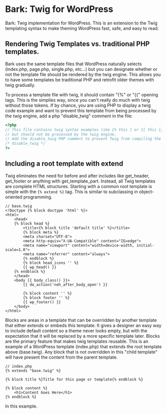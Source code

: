 Bark: Twig for WordPress
=========

Bark: Twig implementation for WordPress. This is an extension to the Twig templating syntax to make theming WordPress fast, safe, and easy to read.

## Rendering Twig Templates vs. traditional PHP templates.

Bark uses the same template files that WordPress naturally selects (index.php, page.php, single.php, etc...) but you can designate whether or not the template file should be rendered by the twig engine. This allows you to have some templates be traditional PHP and retrofit older themes with twig gradually.

To process a template file with twig, it should contain "{%" or "{{" opening tags. This is the simplies way, since you can't really do much with twig without those tokens. If by chance, you are using PHP to display a twig code example and want to prevent this template from being processed by the twig engine, add a php "disable_twig" comment in the file:

``` php
<?php
// This file contains twig syntax examples like {% this } or {{ this }} in it, 
// but should not be processed by the twig engine.
// Add the disable_twig PHP comment to prevent Twig from compiling the file.
/* disable_twig */
?>
```

## Including a root template with extend

Twig eliminates the need for before and after includes like get_header, get_footer or anything with get_template_part. Instead, all Twig templates are complete HTML structures. Starting with a common root template is simple with the `{% extend %}` tag. This is similar to subclassing in object-oriented programming.

```twig
// base.twig
<!Doctype {% block doctype 'html' %}>
<html>
	<head>
	{% block head %}
		<title>{% block title 'default title' %}</title>
		{% block meta %}
		<meta charset="UTF-8">
		<meta http-equiv="X-UA-Compatible" content="IE=edge">
		<meta name="viewport" content="width=device-width, initial-scale=1.0">
		<meta name="referrer" content="always">
		{% endblock %}
		{% block head_icons '' %}
		{{ wp_head() }}
	{% endblock %}
	</head>
	<body {{ body_class() }}>
		{{ do_action('neh_after_body_open') }}
		
		{% block content '' %}
		{% block footer '' %}
		{{ wp_footer() }}
	</body>
</html>
```

Blocks are areas in a template that can be overridden by another template that either extends or embeds this template. It gives a designer an easy way to include default content so a theme never looks empty, but with the expectation that it will be replaced by a more specific template later. Blocks are the primary feature that makes twig templates reusable. This is an example of a WordPress template (index.php) that extends the root template above (base.twig). Any block that is not overridden in this "child template" will have present the content from the parent template.

```twig
// index.php
{% extends "base.twig" %}

{% block title %}Title for this page or template{% endblock %}

{% block content %}
	<h1>Content Goes Here</h1>
{% endblock %}
```

In this example.